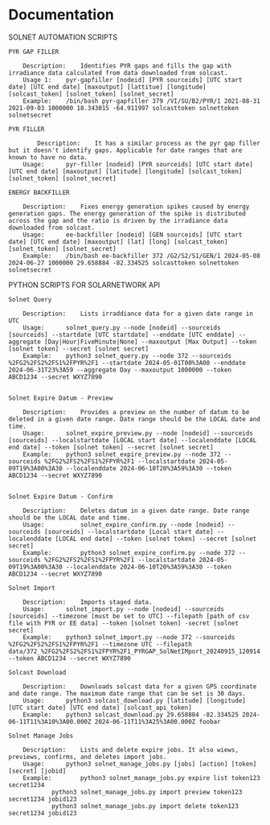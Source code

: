 # Documentation

SOLNET AUTOMATION SCRIPTS

	PYR GAP FILLER

		Description:	Identifies PYR gaps and fills the gap with irradiance data calculated from data downloaded from solcast.
		Usage 1: 	pyr-gapfiller [nodeid] [PYR sourceids] [UTC start date] [UTC end date] [maxoutput] [lattitue] [longitude] [solcast_token] [solnet_token] [solnet_secret] 
		Example: 	/bin/bash pyr-gapfiller 379 /VI/SU/B2/PYR/1 2021-08-31 2021-09-03 1000000 18.343015 -64.911997 solcasttoken solnettoken solnetsecret

	PYR FILLER

        	Description:	It has a similar process as the pyr gap filler but it doesn't identify gaps. Applicable for date ranges that are known to have no data.
		Usage:		pyr-filler [nodeid] [PYR sourceids] [UTC start date] [UTC end date] [maxoutput] [latitude] [longitude] [solcast_token] [solnet_token] [solnet_secret]

	ENERGY BACKFILLER

		Description:	Fixes energy generation spikes caused by energy generation gaps. The energy generation of the spike is distributed across the gap and the ratio is driven by the irradiance data downloaded from solcast.  
		Usage:		ee-backfiller [nodeid] [GEN sourceids] [UTC start date] [UTC end date] [maxoutput] [lat] [long] [solcast_token] [solnet_token] [solnet_secret]
		Example:	/bin/bash ee-backfiller 372 /G2/S2/S1/GEN/1 2024-05-08 2024-06-27 1000000 29.658884 -82.334525 solcasttoken solnettoken solnetsecret


PYTHON SCRIPTS FOR SOLARNETWORK API

	Solnet Query 

		Description:	Lists irraddiance data for a given date range in UTC
		Usage:		solnet_query.py --node [nodeid] --sourceids [sourceids] --startdate [UTC startdate] --enddate [UTC enddate] --aggregate [Day|Hour|FiveMinute|None] --maxoutput [Max Output] --token [solnet token] --secret [solnet secret]
		Example:	python3 solnet_query.py --node 372 --sourceids %2FG2%2FS2%2FS1%2FPYR%2F1 --startdate 2024-05-01T00%3A00 --enddate 2024-06-31T23%3A59 --aggregate Day --maxoutput 1000000 --token ABCD1234 --secret WXYZ7890


	Solnet Expire Datum - Preview

		Description:    Provides a preview on the number of datum to be deleted in a given date range. Date range should be the LOCAL date and time.
		Usage: 		solnet_expire_preview.py --node [nodeid] --sourceids [sourceids] --localstartdate [LOCAL start date] --localenddate [LOCAL end date] --token [solnet token] --secret [solnet secret]
		Example:	python3 solnet_expire_preview.py --node 372 --sourceids %2FG2%2FS2%2FS1%2FPYR%2F1 --localstartdate 2024-05-09T19%3A00%3A30 --localenddate 2024-06-10T20%3A59%3A30 --token ABCD1234 --secret WXYZ7890


	Solnet Expire Datum - Confirm

		Description:    Deletes datum in a given date range. Date range should be the LOCAL date and time.
		Usage:          solnet_expire_confirm.py --node [nodeid] --sourceids [sourceids] --localstartdate [Local start date] --localenddate [LOCAL end date] --token [solnet token] --secret [solnet secret]
		Example:        python3 solnet_expire_confirm.py --node 372 --sourceids %2FG2%2FS2%2FS1%2FPYR%2F1 --localstartdate 2024-05-09T19%3A00%3A30 --localenddate 2024-06-10T20%3A59%3A30 --token ABCD1234 --secret WXYZ7890

	Solnet Import

		Description:    Imports staged data.
		Usage:		solnet_import.py --node [nodeid] --sourceids [sourceids] --timezone [must be set to UTC] --filepath [path of csv file with PYR or EE data] --token [solnet token] -secret [solnet secret]
		Example: 	python3 solnet_import.py --node 372 --sourceids %2FG2%2FS2%2FS1%2FPYR%2F1 --timezone UTC --filepath data/372_%2FG2%2FS2%2FS1%2FPYR%2F1_PYRGAP_SolNetIMport_20240915_120914.csv --token ABCD1234 --secret WXYZ7890

	Solcast Download
		
		Description:	Downloads solcast data for a given GPS coordinate and date range. The maximum date range that can be set is 30 days.
		Usage:		python3 solcast_download.py [latitude] [longitude] [UTC start date] [UTC end date] [solcast_api_token]
		Example:	python3 solcast_download.py 29.658884 -82.334525 2024-06-11T11%3A10%3A00.000Z 2024-06-11T11%3A25%3A00.000Z foobar

	Solnet Manage Jobs
		
		Description:	Lists and delete expire jobs. It also wiews, previews, confirms, and deletes import jobs.   
		Usage:		python3 solnet_manage_jobs.py [jobs] [action] [token] [secret] [jobid]
		Example:        python3 solnet_manage_jobs.py expire list token123 secret1234 
				python3 solnet_manage_jobs.py import preview token123 secret1234 jobid123
				python3 solnet_manage_jobs.py import delete token123 secret1234 jobid123

